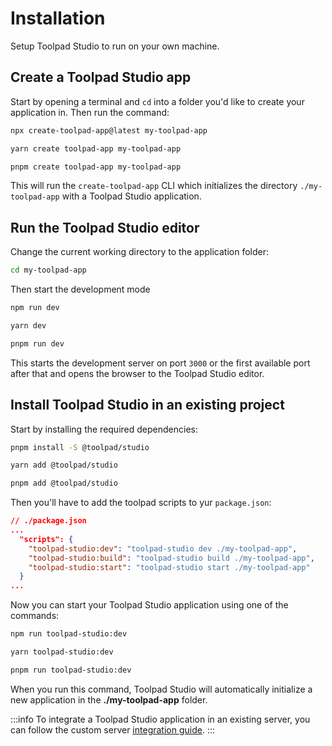 # Installation

<p class="description">Setup Toolpad Studio to run on your own machine.</p>

## Create a Toolpad Studio app

Start by opening a terminal and `cd` into a folder you'd like to create your application in.
Then run the command:

<codeblock storageKey="package-manager">

```bash npm
npx create-toolpad-app@latest my-toolpad-app
```

```bash yarn
yarn create toolpad-app my-toolpad-app
```

```bash pnpm
pnpm create toolpad-app my-toolpad-app
```

</codeblock>

This will run the `create-toolpad-app` CLI which initializes the directory `./my-toolpad-app` with a Toolpad Studio application.

## Run the Toolpad Studio editor

Change the current working directory to the application folder:

```bash
cd my-toolpad-app
```

Then start the development mode

<codeblock storageKey="package-manager">

```bash npm
npm run dev
```

```bash yarn
yarn dev
```

```bash pnpm
pnpm run dev
```

</codeblock>

This starts the development server on port `3000` or the first available port after that and opens the browser to the Toolpad Studio editor.

## Install Toolpad Studio in an existing project

Start by installing the required dependencies:

<codeblock storageKey="package-manager">

```bash npm
pnpm install -S @toolpad/studio
```

```bash yarn
yarn add @toolpad/studio
```

```bash pnpm
pnpm add @toolpad/studio
```

</codeblock>

Then you'll have to add the toolpad scripts to yur `package.json`:

```json
// ./package.json
...
  "scripts": {
    "toolpad-studio:dev": "toolpad-studio dev ./my-toolpad-app",
    "toolpad-studio:build": "toolpad-studio build ./my-toolpad-app",
    "toolpad-studio:start": "toolpad-studio start ./my-toolpad-app"
  }
...
```

Now you can start your Toolpad Studio application using one of the commands:

<codeblock storageKey="package-manager">

```bash npm
npm run toolpad-studio:dev
```

```bash yarn
yarn toolpad-studio:dev
```

```bash pnpm
pnpm run toolpad-studio:dev
```

</codeblock>

When you run this command, Toolpad Studio will automatically initialize a new application in the **./my-toolpad-app** folder.

:::info
To integrate a Toolpad Studio application in an existing server, you can follow the custom server [integration guide](/toolpad/studio/concepts/custom-server/).
:::
